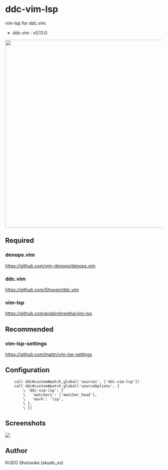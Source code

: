 # ddc-vim-lsp

vim-lsp for ddc.vim.
- ddc.vim : v0.13.0

<img src="https://user-images.githubusercontent.com/212602/131358924-a62bd611-81ea-413b-aba5-2439fc42ae66.png" width="600"><br>

## Required

### denops.vim

https://github.com/vim-denops/denops.vim

### ddc.vim

https://github.com/Shougo/ddc.vim

### vim-lsp

https://github.com/prabirshrestha/vim-lsp

## Recommended

### vim-lsp-settings

https://github.com/mattn/vim-lsp-settings

## Configuration

```
    call ddc#custom#patch_global('sources', ['ddc-vim-lsp'])
    call ddc#custom#patch_global('sourceOptions', {
        \ 'ddc-vim-lsp': {
        \   'matchers': ['matcher_head'],
        \   'mark': 'lsp',
        \ },
        \ })
```

## Screenshots

<img src="https://user-images.githubusercontent.com/212602/131840821-e3a94117-2eb9-44b9-8da6-3b14ed15b893.png"><br>

## Author

KUDO Shunsuke (skudo_xx)

